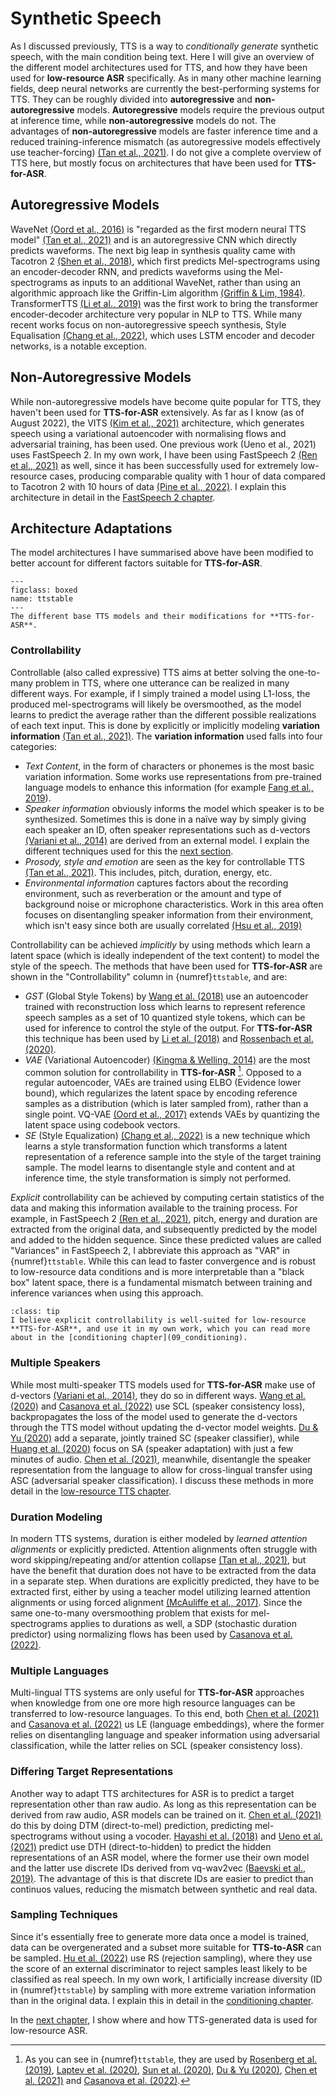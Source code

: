 # Synthetic Speech

As I discussed previously, TTS is a way to *conditionally generate* synthetic speech, with the main condition being text. Here I will give an overview of the different model architectures used for TTS, and how they have been used for **low-resource ASR** specifically. As in many other machine learning fields, deep neural networks are currently the best-performing systems for TTS. They can be roughly divided into **autoregressive** and **non-autoregressive** models. **Autoregressive** models require the previous output at inference time, while **non-autoregressive** models do not. The advantages of **non-autoregressive** models are faster inference time and a reduced training-inference mismatch (as autoregressive models effectively use teacher-forcing) [(Tan et al., 2021)](references.html#tan2021survey).
I do not give a complete overview of TTS here, but mostly focus on architectures that have been used for **TTS-for-ASR**.

## Autoregressive Models

WaveNet [(Oord et al., 2016)](references.html#oord2016wavenet) is "regarded as the first modern neural TTS model" [(Tan et al., 2021)](references.html#tan2021survey) and is an autoregressive CNN which directly predicts waveforms. The next big leap in synthesis quality came with Tacotron 2 [(Shen et al., 2018)](references.html#shen2018tacotron2), which first predicts Mel-spectrograms using an encoder-decoder RNN, and predicts waveforms using the Mel-spectrograms as inputs to an additional WaveNet, rather than using an algorithmic approach like the Griffin-Lim algorithm [(Griffin & Lim, 1984)](references.html#grffinlim1984). TransformerTTS [(Li et al., 2019)](references.html#li2019transformertts) was the first work to bring the transformer encoder-decoder architecture very popular in NLP to TTS. While many recent works focus on non-autoregressive speech synthesis, Style Equalisation [(Chang et al., 2022)](references.html#chang2022styleeq), which uses LSTM encoder and decoder networks, is a notable exception.

## Non-Autoregressive Models

While non-autoregressive models have become quite popular for TTS, they haven't been used for **TTS-for-ASR** extensively. As far as I know (as of August 2022), the VITS [(Kim et al., 2021)](references.html#kim2021vits) architecture, which generates speech using a variational autoencoder with normalising flows and adversarial training, has been used. One previous work (Ueno et al., 2021) uses FastSpeech 2. In my own work, I have been using FastSpeech 2 [(Ren et al., 2021)](references.html#ren2021fastspeech2) as well, since it has been successfully used for extremely low-resource cases, producing comparable quality with 1 hour of data compared to Tacotron 2 with 10 hours of data [(Pine et al., 2022)](references.html#pine2022lowresourcefastspeech). I explain this architecture in detail in the [FastSpeech 2 chapter](08_fastspeech2).

## Architecture Adaptations

The model architectures I have summarised above have been modified to better account for different factors suitable for **TTS-for-ASR**.

```{figure} ../figures/tts-table.svg
---
figclass: boxed
name: ttstable
---
The different base TTS models and their modifications for **TTS-for-ASR**.
```

<!-- TODO: move Wang et al. to Tacotron 2D -->
<!-- TODO: add "Multi-speaker sequence-to-sequence speech synthesis for data augmentation in acoustic-to-word speech recognition"  Ueno et al. 2019 -->
<!-- TODO: add "Leveraging sequence-to-sequence speech synthesis for
enhancing acoustic-to-word speech recognition"  Mimura et al. 2018 -->
<!-- TODO: Huan -> Huang -->
<!-- TODO: Chenet -> Chen et. -->

### Controllability

Controllable (also called expressive) TTS aims at better solving the one-to-many problem in TTS, where one utterance can be realized in many different ways. For example, if I simply trained a model using L1-loss, the produced mel-spectrograms will likely be oversmoothed, as the model learns to predict the average rather than the different possible realizations of each text input. This is done by explicitly or implicitly modeling **variation information** [(Tan et al., 2021)](references.html#tan2021survey). The **variation information** used falls into four categories:
- *Text Content*, in the form of characters or phonemes is the most basic variation information. Some works use representations from pre-trained language models to enhance this information (for example [Fang et al., 2019](references.html#fang2019pretrained)).
- *Speaker information* obviously informs the model which speaker is to be synthesized. Sometimes this is done in a naïve way by simply giving each speaker an ID, often speaker representations such as d-vectors [(Variani et al., 2014)](references.html#variani2014dvectors) are derived from an external model. I explain the different techniques used for this the [next section](#multiple-speakers).
- *Prosody, style and emotion* are seen as the key for controllable TTS [(Tan et al., 2021)](references.html#tan2021survey). This includes, pitch, duration, energy, etc.
- *Environmental information* captures factors about the recording environment, such as reverberation or the amount and type of background noise or microphone characteristics. Work in this area often focuses on disentangling speaker information from their environment, which isn't easy since both are usually correlated [(Hsu et al., 2019)](references.html#hsu2019noise)

Controllability can be achieved *implicitly* by using methods which learn a latent space (which is ideally independent of the text content) to model the style of the speech. The methods that have been used for **TTS-for-ASR** are shown in the "Controllability" column in {numref}`ttstable`, and are:
- *GST* (Global Style Tokens) by [Wang et al. (2018)](references.html#wang2018styletokens) use an autoencoder trained with reconstruction loss which learns to represent reference speech samples as a set of 10 quantized style tokens, which can be used for inference to control the style of the output. For **TTS-for-ASR** this technique has been used by [Li et al. (2018)](references.html#li2018ttsasr) and [Rossenbach et al. (2020)](references.html#rossenbach2020ttsasr).
- *VAE* (Variational Autoencoder) [(Kingma & Welling, 2014)](references.html#kingmawelling2014vae) are the most common solution for controllability in **TTS-for-ASR** [^VAE]. Opposed to a regular autoencoder, VAEs are trained using ELBO (Evidence lower bound), which regularizes the latent space by encoding reference samples as a distribution (which is later sampled from), rather than a single point. VQ-VAE [(Oord et al., 2017)](references.html#oord2017vqvae) extends VAEs by quantizing the latent space using codebook vectors.
- *SE* (Style Equalization) [(Chang et al., 2022)](references.html#chang2022styleeq) is a new technique which learns a style transformation function which transforms a latent representation of a reference sample into the style of the target training sample. The model learns to disentangle style and content and at inference time, the style transformation is simply not performed.

*Explicit* controllability can be achieved by computing certain statistics of the data and making this information available to the training process. For example, in FastSpeech 2 [(Ren et al., 2021)](references.html#ren2021fastspeech2), pitch, energy and duration are extracted from the original data, and subsequently predicted by the model and added to the hidden sequence. Since these predicted values are called "Variances" in FastSpeech 2, I abbreviate this approach as "VAR" in {numref}`ttstable`. While this can lead to faster convergence and is robust to low-resource data conditions and is more interpretable than a "black box" latent space, there is a fundamental mismatch between training and inference variances when using this approach. 

`````{admonition} Opinion
:class: tip
I believe explicit controllability is well-suited for low-resource **TTS-for-ASR**, and use it in my own work, which you can read more about in the [conditioning chapter](09_conditioning).
`````

<!-- TODO: add figure showing the difference between explicit and implicit controllable TTS -->

### Multiple Speakers

While most multi-speaker TTS models used for **TTS-for-ASR** make use of d-vectors [(Variani et al., 2014)](references.html#variani2014dvectors), they do so in different ways. [Wang et al. (2020)](references.html#wang2020scl) and [Casanova et al. (2022)](references.html#casanova2022singlespeaker) use SCL (speaker consistency loss), backpropagates the loss of the model used to generate the d-vectors through the TTS model without updating the d-vector model weights. [Du & Yu (2020)](references.html#duyu2020sc) add a separate, jointly trained SC (speaker classifier), while [Huang et al. (2020)](references.html#huang2020adapt) focus on SA (speaker adaptation) with just a few minutes of audio. [Chen et al. (2021)](references.html#chen2021mixmatch), meanwhile, disentangle the speaker representation from the language to allow for cross-lingual transfer using ASC (adversarial speaker classification). I discuss these methods in more detail in the [low-resource TTS chapter](04_low_resource_tts).

### Duration Modeling

In modern TTS systems, duration is either modeled by *learned attention alignments* or explicitly predicted.
Attention alignments often struggle with word skipping/repeating and/or attention collapse [(Tan et al., 2021)](references.html#tan2021survey), but have the benefit that duration does not have to be extracted from the data in a separate step. When durations are explicitly predicted, they have to be extracted first, either by using a teacher model utilizing learned attention alignments or using forced alignment [(McAuliffe et al., 2017)](references.html#mcauliffe2017mfa). Since the same one-to-many oversmoothing problem that exists for mel-spectrograms applies to durations as well, a SDP (stochastic duration predictor) using normalizing flows has been used by [Casanova et al. (2022)](references.html#casanova2022singlespeaker).

### Multiple Languages

Multi-lingual TTS systems are only useful for **TTS-for-ASR** approaches when knowledge from one ore more high resource languages can be transferred to low-resource languages. To this end, both [Chen et al. (2021)](references.html#chen2021mixmatch) and [Casanova et al. (2022)](references.html#casanova2022singlespeaker) us LE (language embeddings), where the former relies on disentangling language and speaker information using adversarial classification, while the latter relies on SCL (speaker consistency loss).

### Differing Target Representations

Another way to adapt TTS architectures for ASR is to predict a target representation other than raw audio. As long as this representation can be derived from raw audio, ASR models can be trained on it. [Chen et al. (2021)](references.html#chen2021mixmatch) do this by doing DTM (direct-to-mel) prediction, predicting mel-spectrograms without using a vocoder. [Hayashi et al. (2018)](references.html#hayashi2018dth) and [Ueno et al. (2021)](references.html#ueno2021dth) predict use DTH (direct-to-hidden) to predict the hidden representations of an ASR model, where the former use their own model and the latter use discrete IDs derived from vq-wav2vec [(Baevski et al., 2019)](references.html#baevski2019vqwav2vec). The advantage of this is that discrete IDs are easier to predict than continuos values, reducing the mismatch between synthetic and real data.

### Sampling Techniques

Since it's essentially free to generate more data once a model is trained, data can be overgenerated and a subset more suitable for **TTS-to-ASR** can be sampled. [Hu et al. (2022)](references.html#hu2022synt) use RS (rejection sampling), where they use the score of an external discriminator to reject samples least likely to be classified as real speech. In my own work, I artificially increase diversity (ID in {numref}`ttstable`) by sampling with more extreme variation information than in the original data. I explain this in detail in the [conditioning chapter](09_conditioning).

In the [next chapter](03_low_resource_asr), I show where and how TTS-generated data is used for low-resource ASR.

[^VAE]: As you can see in {numref}`ttstable`, they are used by [Rosenberg et al. (2019)](references.html#rosenberg2019ttsasr), [Laptev et al. (2020)](references.html#laptev2020moredata), [Sun et al. (2020)](references.html#sun2020vae), [Du & Yu (2020)](references.html#duyu2020sc), [Chen et al. (2021)](references.html#chen2021mixmatch) and [Casanova et al. (2022)](references.html#casanova2022singlespeaker).  
